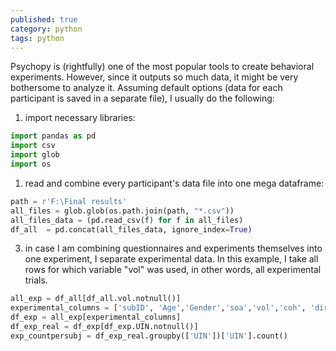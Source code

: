 ```yaml
---
published: true
category: python
tags: python
---
```

Psychopy is (rightfully) one of the most popular tools to create behavioral experiments. However, since it outputs so much data, it might be very bothersome to analyze it.
Assuming default options (data for each participant is saved in a separate file), I usually do the following:

1) import necessary libraries:
```python
import pandas as pd
import csv
import glob
import os
```

1) read and combine every participant's data file into one mega dataframe:
```python
path = r'F:\Final results'
all_files = glob.glob(os.path.join(path, "*.csv"))
all_files_data = (pd.read_csv(f) for f in all_files)
df_all  = pd.concat(all_files_data, ignore_index=True)
```

3) in case I am combining questionnaires and experiments themselves into one experiment, I separate experimental data. In this example, I take all rows for which variable "vol" was used, in other words, all experimental trials.
```python
all_exp = df_all[df_all.vol.notnull()]
experimental_columns = ['subID', 'Age','Gender','soa','vol','coh', 'direct', 'response', 'correct', 'RT_exp','mouse.x', 'mouse.y', 'mouse.time']
df_exp = all_exp[experimental_columns]
df_exp_real = df_exp[df_exp.UIN.notnull()]
exp_countpersubj = df_exp_real.groupby(['UIN'])['UIN'].count()
```
